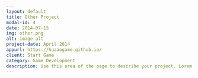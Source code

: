 ```yaml
---
layout: default
title: Other Project
modal-id: 4
date: 2014-07-15
img: other.png
alt: image-alt
project-date: April 2014
appurl: https://huaaogame.github.io/
client: Start Game
category: Game Development
description: Use this area of the page to describe your project. Lorem ipsum dolor sit amet, consectetur adipisicing elit. Mollitia neque assumenda ipsam nihil, molestias magnam, recusandae quos quis inventore quisquam velit asperiores, vitae? Reprehenderit soluta, eos quod consequuntur itaque. Nam.
---
```

